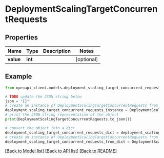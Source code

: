 # DeploymentScalingTargetConcurrentRequests


## Properties

Name | Type | Description | Notes
------------ | ------------- | ------------- | -------------
**value** | **int** |  | [optional] 

## Example

```python
from openapi_client.models.deployment_scaling_target_concurrent_requests import DeploymentScalingTargetConcurrentRequests

# TODO update the JSON string below
json = "{}"
# create an instance of DeploymentScalingTargetConcurrentRequests from a JSON string
deployment_scaling_target_concurrent_requests_instance = DeploymentScalingTargetConcurrentRequests.from_json(json)
# print the JSON string representation of the object
print(DeploymentScalingTargetConcurrentRequests.to_json())

# convert the object into a dict
deployment_scaling_target_concurrent_requests_dict = deployment_scaling_target_concurrent_requests_instance.to_dict()
# create an instance of DeploymentScalingTargetConcurrentRequests from a dict
deployment_scaling_target_concurrent_requests_from_dict = DeploymentScalingTargetConcurrentRequests.from_dict(deployment_scaling_target_concurrent_requests_dict)
```
[[Back to Model list]](../README.md#documentation-for-models) [[Back to API list]](../README.md#documentation-for-api-endpoints) [[Back to README]](../README.md)


